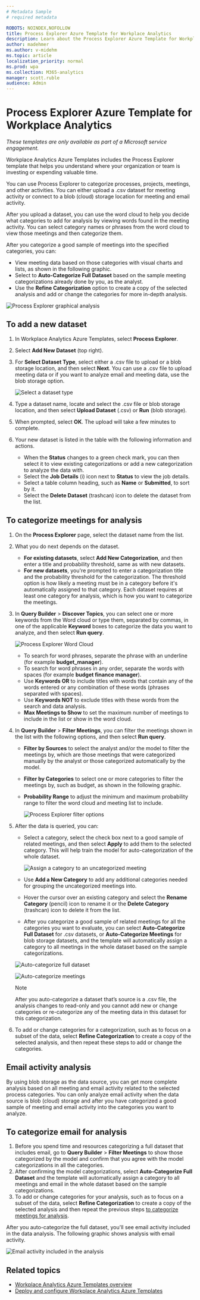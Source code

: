 ```yaml
---
# Metadata Sample
# required metadata

ROBOTS: NOINDEX,NOFOLLOW
title: Process Explorer Azure Template for Workplace Analytics 
description: Learn about the Process Explorer Azure Template for Workplace Analytics and how to use it
author: madehmer
ms.author: v-midehm
ms.topic: article
localization_priority: normal 
ms.prod: wpa
ms.collection: M365-analytics
manager: scott.ruble
audience: Admin
---
```


# Process Explorer Azure Template for Workplace Analytics

_These templates are only available as part of a Microsoft service engagement._

Workplace Analytics Azure Templates includes the Process Explorer template that helps you understand where your organization or team is investing or expending valuable time.

You can use Process Explorer to categorize processes, projects, meetings, and other activities. You can either upload a .csv dataset for meeting activity or connect to a blob (cloud) storage location for meeting and email activity.

After you upload a dataset, you can use the word cloud to help you decide what categories to add for analysis by viewing words found in the meeting activity. You can select category names or phrases from the word cloud to view those meetings and then categorize them.

After you categorize a good sample of meetings into the specified categories, you can:

* View meeting data based on those categories with visual charts and lists, as shown in the following graphic.
* Select to **Auto-Categorize Full Dataset** based on the sample meeting categorizations already done by you, as the analyst.
* Use the **Refine Categorization** option to create a copy of the selected analysis and add or change the categories for more in-depth analysis.

![Process Explorer graphical analysis](./images/pexp-refine.png)

## To add a new dataset

1. In Workplace Analytics Azure Templates, select **Process Explorer**.
2. Select **Add New Dataset** (top right).
3. For **Select Dataset Type**, select either a .csv file to upload or a blob storage location, and then select **Next**. You can use a .csv file to upload meeting data or if you want to analyze email and meeting data, use the blob storage option.

   ![Select a dataset type](./images/process-explorer.png)

4. Type a dataset name, locate and select the .csv file or blob storage location, and then select **Upload Dataset** (.csv) or **Run** (blob storage).
5. When prompted, select **OK**. The upload will take a few minutes to complete.
6. Your new dataset is listed in the table with the following information and actions.

   * When the **Status** changes to a green check mark, you can then select it to view existing categorizations or add a new categorization to analyze the data with.
   * Select the **Job Details** (i) icon next to **Status** to view the job details.
   * Select a table column heading, such as **Name** or **Submitted**, to sort by it.
   * Select the **Delete Dataset** (trashcan) icon to delete the dataset from the list.

## To categorize meetings for analysis

1. On the **Process Explorer** page, select the dataset name from the list.
2. What you do next depends on the dataset.

   * **For existing datasets**, select **Add New Categorization**, and then enter a title and probability threshold, same as with new datasets.
   * **For new datasets**, you're prompted to enter a categorization title and the probability threshold for the categorization. The threshold option is how likely a meeting must be in a category before it's automatically assigned to that category. Each dataset requires at least one category for analysis, which is how you want to categorize the meetings.

3. In **Query Builder** > **Discover Topics**, you can select one or more keywords from the Word cloud or type them, separated by commas, in one of the applicable **Keyword** boxes to categorize the data you want to analyze, and then select **Run query**.

     ![Process Explorer Word Cloud](./images/pexp-word-cloud.png)

   * To search for word phrases, separate the phrase with an underline (for example **budget_manager**).
   * To search for word phrases in any order, separate the words with spaces (for example **budget finance manager**).
   * Use **Keywords OR** to include titles with words that contain any of the words entered or any combination of these words (phrases separated with spaces).
   * Use **Keywords NOT** to exclude titles with these words from the search and data analysis.
   * **Max Meetings to Show** to set the maximum number of meetings to include in the list or show in the word cloud.

4. In **Query Builder** > **Filter Meetings**, you can filter the meetings shown in the list with the following options, and then select **Run query**.

   * **Filter by Sources** to select the analyst and/or the model to filter the meetings by, which are those meetings that were categorized manually by the analyst or those categorized automatically by the model.
   * **Filter by Categories** to select one or more categories to filter the meetings by, such as budget, as shown in the following graphic.
   * **Probability Range** to adjust the minimum and maximum probability range to filter the word cloud and meeting list to include.

     ![Process Explorer filter options](./images/pexp-filter-options.png)

5. After the data is queried, you can:

   * Select a category, select the check box next to a good sample of related meetings, and then select **Apply** to add them to the selected category. This will help train the model for auto-categorization of the whole dataset.

      ![Assign a category to an uncategorized meeting](./images/pexp-assign-category.png)

   * Use **Add a New Category** to add any additional categories needed for grouping the uncategorized meetings into.
   * Hover the cursor over an existing category and select the **Rename Category** (pencil) icon to rename it or the **Delete Category** (trashcan) icon to delete it from the list.
   * After you categorize a good sample of related meetings for all the categories you want to evaluate, you can select **Auto-Categorize Full Dataset** for .csv datasets, or **Auto-Categorize Meetings** for blob storage datasets, and the template will automatically assign a category to all meetings in the whole dataset based on the sample categorizations.

   ![Auto-categorize full dataset](./images/pexp-refine.png)

   ![Auto-categorize meetings](./images/pexp-meeting-categorize.png)

   > [!Note]
   > After you auto-categorize a dataset that’s source is a .csv file, the analysis changes to read-only and you cannot add new or change categories or re-categorize any of the meeting data in this dataset for this categorization.

6. To add or change categories for a categorization, such as to focus on a subset of the data, select **Refine Categorization** to create a copy of the selected analysis, and then repeat these steps to add or change the categories.

## Email activity analysis

By using blob storage as the data source, you can get more complete analysis based on all meeting and email activity related to the selected process categories. You can only analyze email activity when the data source is blob (cloud) storage and after you have categorized a good sample of meeting and email activity into the categories you want to analyze.

## To categorize email for analysis

1. Before you spend time and resources categorizing a full dataset that includes email, go to **Query Builder** > **Filter Meetings** to show those categorized by the model and confirm that you agree with the model categorizations in all the categories.
2. After confirming the model categorizations, select **Auto-Categorize Full Dataset** and the template will automatically assign a category to all meetings and email in the whole dataset based on the sample categorizations.
3. To add or change categories for your analysis, such as to focus on a subset of the data, select **Refine Categorization** to create a copy of the selected analysis and then repeat the previous steps [to categorize meetings for analysis](#to-categorize-meetings-for-analysis).

After you auto-categorize the full dataset, you'll see email activity included in the data analysis. The following graphic shows analysis with email activity.

   ![Email activity included in the analysis](./images/pexp-email-analysis.png)

## Related topics

* [Workplace Analytics Azure Templates overview](./overview.md)
* [Deploy and configure Workplace Analytics Azure Templates](./deploy-configure.md)
